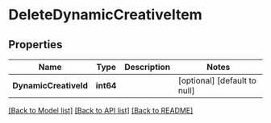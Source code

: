# DeleteDynamicCreativeItem

## Properties
Name | Type | Description | Notes
------------ | ------------- | ------------- | -------------
**DynamicCreativeId** | **int64** |  | [optional] [default to null]

[[Back to Model list]](../README.md#documentation-for-models) [[Back to API list]](../README.md#documentation-for-api-endpoints) [[Back to README]](../README.md)



